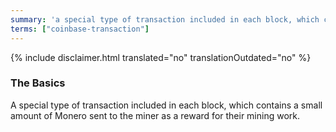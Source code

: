 ```yaml
---
summary: 'a special type of transaction included in each block, which contains a small amount of Monero sent to the miner as a reward for their mining work'
terms: ["coinbase-transaction"]
---
```


{% include disclaimer.html translated="no" translationOutdated="no" %}

### The Basics

A special type of transaction included in each block, which contains a small
amount of Monero sent to the miner as a reward for their mining work.
